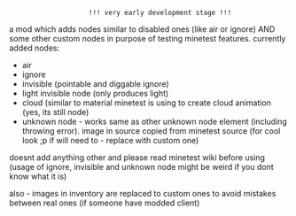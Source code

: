 
						!!! very early development stage !!!

a mod which adds nodes similar to disabled ones (like air or ignore) 
 AND some other custom nodes in purpose of testing minetest features. 
currently added nodes:
- air
- ignore
- invisible (pointable and diggable ignore)
- light invisible node (only produces light)
- cloud (similar to material minetest is using to create cloud animation
 (yes, its still node)
- unknown node - works same as other unknown node element (including 
throwing error). image in source copied from minetest source (for cool 
look ;p if will need to - replace with custom one)

doesnt add anything other and please read minetest wiki before using 
(usage of ignore, invisible and unknown node might be weird if you dont 
know what it is)

also - images in inventory are replaced to custom ones to avoid mistakes between real ones (if someone have modded client)


					
